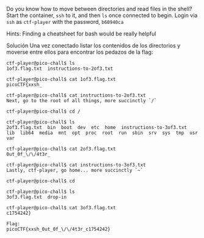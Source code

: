Do you know how to move between directories and read files in the shell? Start the container, `ssh` to it, and then `ls` once connected to begin. Login via `ssh` as `ctf-player` with the password, `b60940ca`

Hints:
	Finding a cheatsheet for bash would be really helpful

Solución
Una vez conectado listar los contenidos de los directorios y moverse entre ellos para encontrar los pedazos de la flag:
```
ctf-player@pico-chall$ ls     
1of3.flag.txt  instructions-to-2of3.txt

ctf-player@pico-chall$ cat 1of3.flag.txt 
picoCTF{xxsh_

ctf-player@pico-chall$ cat instructions-to-2of3.txt 
Next, go to the root of all things, more succinctly `/`

ctf-player@pico-chall$ cd /

ctf-player@pico-chall$ ls
2of3.flag.txt  bin  boot  dev  etc  home  instructions-to-3of3.txt  lib  lib64  media  mnt  opt  proc  root  run  sbin  srv  sys  tmp  usr  var

ctf-player@pico-chall$ cat 2of3.flag.txt 
0ut_0f_\/\/4t3r_

ctf-player@pico-chall$ cat instructions-to-3of3.txt 
Lastly, ctf-player, go home... more succinctly `~`

ctf-player@pico-chall$ cd

ctf-player@pico-chall$ ls
3of3.flag.txt  drop-in

ctf-player@pico-chall$ cat 3of3.flag.txt 
c1754242}

Flag:
picoCTF{xxsh_0ut_0f_\/\/4t3r_c1754242}
```